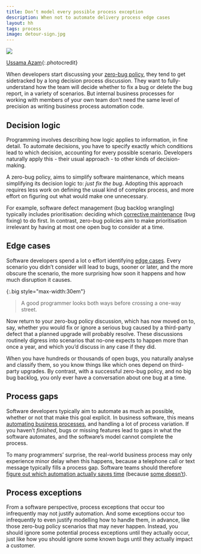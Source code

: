 ```yaml
---
title: Don’t model every possible process exception
description: When not to automate delivery process edge cases
layout: hh
tags: process
image: detour-sign.jpg
---
```


![](detour-sign.jpg)

[Ussama Azam](https://unsplash.com/photos/kMb4qE_zj3Q){:.photocredit}

When developers start discussing your [zero-bug policy](zero-bug-policy),
they tend to get sidetracked by a long decision process discussion.
They want to fully-understand how the team will decide whether to fix a bug or delete the bug report, in a variety of scenarios.
But internal business processes for working with members of your own team don’t need the same level of precision as writing business process automation code.

## Decision logic

Programming involves describing how logic applies to information, in fine detail.
To automate decisions, you have to specify exactly which conditions lead to which decision, accounting for every possible scenario.
Developers naturally apply this - their usual approach - to other kinds of decision-making.

A zero-bug policy, aims to simplify software maintenance, which means simplifying its decision logic to: _just fix the bug_.
Adopting this approach requires less work on defining the usual kind of complex process, and more effort on figuring out what would make one unnecessary.

For example, software defect management (bug backlog wrangling) typically includes prioritisation: deciding which
[corrective maintenance](https://en.wikipedia.org/wiki/Corrective_maintenance)
(bug fixing) to do first.
In contrast, zero-bug policies aim to make prioritisation irrelevant by having at most one open bug to consider at a time.

## Edge cases

Software developers spend a lot o effort identifying
[edge cases](https://en.wikipedia.org/wiki/Edge_case).
Every scenario you didn’t consider will lead to bugs, sooner or later,
and the more obscure the scenario, the more surprising how soon it happens and how much disruption it causes.

{:.big style="max-width:30em"}
> A good programmer looks both ways before crossing a one-way street.

Now return to your zero-bug policy discussion, which has now moved on to, say,
whether you would fix or ignore a serious bug caused by a third-party defect that a planned upgrade will probably resolve.
These discussions routinely digress into scenarios that no-one expects to happen more than once a year, and which you’d discuss in any case if they did.

When you have hundreds or thousands of open bugs, you naturally analyse and classify them, so you know things like which ones depend on third-party upgrades.
By contrast, with a successful zero-bug policy, and no big bug backlog, you only ever have a conversation about one bug at a time.

## Process gaps

Software developers typically aim to automate as much as possible,
whether or not that make this goal explicit.
In business software, this means [automating business processes](process-centric-design),
and handling a lot of process variation.
If you haven’t _finished_, bugs or missing features lead to gaps in what the software automates,
and the software’s model cannot complete the process.

To many programmers’ surprise, the real-world business process may only experience minor delay when this happens,
because a telephone call or text message typically fills a process gap.
Software teams should therefore 
[figure out which automation actually saves time](https://xkcd.com/1205/)
(because [some doesn’t](https://xkcd.com/1319/)).

## Process exceptions

From a software perspective, process exceptions that occur too infrequently may not justify automation.
And some exceptions occur too infrequently to even justify modelling how to handle them, in advance, like those zero-bug policy scenarios that may never happen.
Instead, you should ignore some potential process exceptions until they actually occur,
just like how you should ignore some known bugs until they actually impact a customer.
